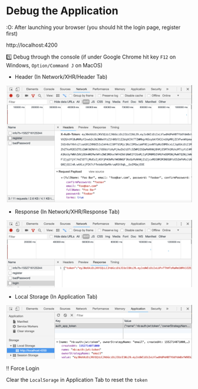 # Debug the Application


:O: After launching your browser (you should hit the login page, register first)

http://localhost:4200

:one: Debug through the console (if under Google Chrome hit key `F12` on Windows, `Option/Command J` on MacOS) 

* Header (In Network/XHR/Header Tab)

![alt tag](./images/Header.png)

* Response (In Network/XHR/Response Tab)

![alt tag](./images/Response.png)

* Local Storage (In Application Tab)

![alt tag](./images/Application.png)

:bangbang: Force Login

Clear the `LocalSorage` in Application Tab to reset the `token`

